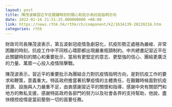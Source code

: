```yaml
---
layout: post
title: 陳茂波稱習近平在關鍵時刻的關心和批示為抗疫指明方向
date: 2022-02-16 21:51:25.000000000 +08:00
link: https://news.rthk.hk/rthk/ch/component/k2/1634139-20220216.htm
categories: rthk
---
```


財政司司長陳茂波表示，第五波新冠疫情急劇惡化，抗疫形勢正處極為嚴峻、非常困難的時刻，抗疫工作中不同核心環節都出現嚴重瓶頸制約。中共總書記習近平在此關鍵時刻的關心和重要批示，當局有更堅定的意志、更堅強的信心、團結更廣泛的力量、萬眾一心投入疫情阻擊戰。

陳茂波表示，習近平的重要批示為團結合力對抗疫情指明方向，是對抗疫工作的要求和鞭策，意義重大。特區政府擔當著抗擊疫情的主體責任，在艱難時候面對抗疫資源、設施與人力嚴重不足，由衷感謝習近平的關懷和指導，感謝中央有關部門和地方的無私支援，感謝特區政府各部門的努力以及社會各界的支持幫助，他說，盡快穩控疫情是當前壓倒一切的首要任務。
